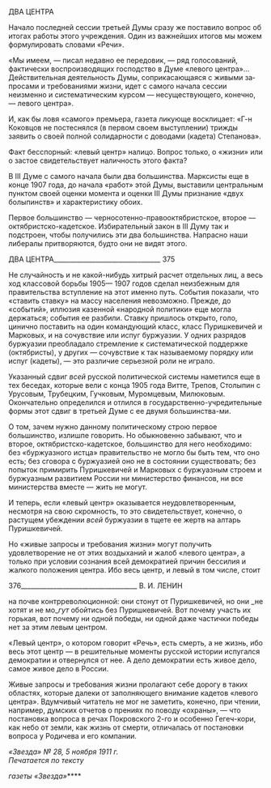 ДВА ЦЕНТРА

Начало последней сессии третьей Думы сразу же поставило вопрос об итогах работы этого учреждения. Один из важнейших итогов мы можем формулировать словами «Ре­чи».

«Мы имеем, — писал недавно ее передовик, — ряд голосований, фактически воспроизводящих гос­подство в Думе «левого центра»... Действительная деятельность Думы, соприкасающаяся с живыми за­просами и требованиями жизни, идет с самого начала сессии неизменно и систематическим курсом — несуществующего, конечно, — левого центра».

И, как бы ловя «самого» премьера, газета ликующе восклицает: «Г-н Коковцов не постеснялся (в первом своем выступлении) трижды заявить о своей полной солидарно­сти с доводами (кадета) Степанова».

Факт бесспорный: «левый центр» налицо. Вопрос только, о «жизни» или о застое свидетельствует наличность этого факта?

В III Думе с самого начала были два большинства. Марксисты еще в конце 1907 го­да, до начала «работ» этой Думы, выставили центральным пунктом своей оценки мо­мента и оценки III Думы признание «двух болыпинств» и характеристику обоих.

Первое большинство — черносотенно-правооктябристское, второе — октябристско-кадетское. Избирательный закон в III Думу так и подстроен, чтобы получились эти два большинства. Напрасно наши либералы притворяются, будто они не видят этого.

  

ДВА ЦЕНТРА_________________________________ 375

Не случайность и не какой-нибудь хитрый расчет отдельных лиц, а весь ход классо­вой борьбы 1905— 1907 годов сделал неизбежным для правительства вступление на этот именно путь. События показали, что «ставить ставку» на массу населения невоз­можно. Прежде, до «событий», иллюзия казенной «народной политики» еще могла держаться; события ее разбили. Ставку пришлось открыто, голо, цинично поставить на один командующий класс, класс Пуришкевичей и Марковых, и на сочувствие или ис­пуг буржуазии. У одних разрядов буржуазии преобладало стремление к систематиче­ской поддержке (октябристы), у других — сочувствие к так называемому порядку или испуг (кадеты), — это различие серьезной роли не играло.

Указанный сдвиг _всей_ русской политической системы наметился еще в тех беседах, которые вели с конца 1905 года Витте, Трепов, Столыпин с Урусовым, Трубецким, Гучковым, Муромцевым, Милюковым. Окончательно определился и отлился в госу­дарственно-учредительные формы этот сдвиг в третьей Думе с ее двумя большинства-ми.

О том, зачем нужно данному политическому строю первое большинство, излишпе говорить. Но обыкновенно забывают, что и второе, октябристско-кадетское, большин­ство для него необходимо: без «буржуазного истца» правительство не могло бы быть тем, что оно есть; без сговора с буржуазией оно не в состоянии существовать; без по­пыток примирить Пуришкевичей и Марковых с буржуазным строем и буржуазным раз­витием России ни министерство финансов, ни все министерства вместе — жить не мо­гут.

И теперь, если «левый центр» оказывается неудовлетворенным, несмотря на свою скромность, то это свидетельствует, конечно, о растущем убеждении _всей_ буржуазии в тщете ее жертв на алтарь Пуришкевичей.

Но «живые запросы и требования жизни» могут получить удовлетворение не от этих воздыханий и жалоб «левого центра», а только при условии сознания всей демократией причин бессилия и жалкого положения центра. Ибо весь центр, и левый в том числе, стоит

  

376____________________________________ В. И. ЛЕНИН

на почве контрреволюционной: они стонут от Пуришкевичей, но они _не хотят и не мо­__гут_ обойтись без Пуришкевичей. Вот почему участь их горькая, вот почему ни одной победы, ни одной даже частички победы нет за этим левым центром.

«Левый центр», о котором говорит «Речь», есть смерть, а не жизнь, ибо весь этот центр — в решительные моменты русской истории испугался демократии и отвернулся от нее. А дело демократии есть живое дело, самое живое дело в России.

Живые запросы и требования жизни пролагают себе дорогу в таких областях, кото­рые далеки от заполняющего внимание кадетов «левого центра». Вдумчивый читатель не мог не заметить, конечно, при чтении, например, думских отчетов о прениях по по­воду «охраны», — что постановка вопроса в речах Покровского 2-го и особенно Гегеч-кори, как небо от земли, как жизнь от смерти, отличалась от постановки вопроса у Ро­дичева и его компании.

_«Звезда» № 28, 5 ноября 1911 г.                                                             Печатается по тексту_

_газеты «Звезда»_****